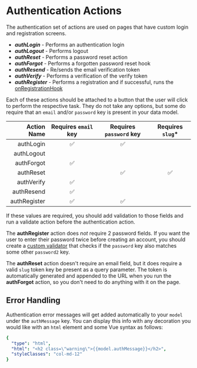 # Authentication Actions

The authentication set of actions are used on pages that have custom login and registration screens.

* _**authLogin**_ - Performs an authentication login
* _**authLogout**_ - Performs logout
* _**authReset**_ - Performs a password reset action
* _**authForgot** -_ Performs a forgotten password reset hook
* _**authResend**_ - Re/sends the email verification token
* _**authVerify**_  - Performs a verification of the verify token
* _**authRegister**_ - Performs a registration and if successful, runs the [onRegistrationHook](../hooksoverview/commonoverview.md#onregistration)

Each of these actions should be attached to a button that the user will click to perform the respective task. They do not take any options, but some do require that an `email` and/or `password` key is present in your data model.

| Action Name | Requires `email` key | Requires `password` key | Requires `slug`\*  |
| ---: | :---: | :---: | :---: |
| authLogin | ✅ | ✅ |  |
| authLogout |  |  |  |
| authForgot | ✅ |  |  |
| authReset |  | ✅ | ✅ |
| authVerify | ✅ |  |  |
| authResend | ✅ |  |  |
| authRegister | ✅ | ✅ |  |

If these values are required, you should add validation to those fields and run a validate action before the authentication action.

The **authRegister** action does _not_ require 2 password fields. If you want the user to enter their password twice before creating an account, you should create a [custom validator](../form-settings/validationoverview/clientside.md) that checks if the `password` key also matches some other `password2` key.

The **authReset** action doesn't require an email field, but it does require a valid `slug` token key be present as a query parameter. The token is automatically generated and appended to the URL when you run the **authForgot** action, so you don't need to do anything with it on the page.

## Error Handling

Authentication error messages will get added automatically to your `model` under the `authMessage` key. You can display this info with any decoration you would like with an `html` element and some Vue syntax as follows:

```yaml
{
  "type": "html",
  "html": "<h2 class=\"warning\">{{model.authMessage}}</h2>",
  "styleClasses": "col-md-12"
}
```

